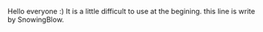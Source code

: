 Hello everyone :)
It is a little difficult to use at the begining.
this line is write by SnowingBlow.